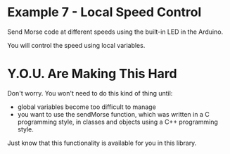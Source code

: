 # Example 7 - Local Speed Control

Send Morse code at different speeds using the built-in LED in the Arduino.

You will control the speed using local variables.

# Y.O.U. Are Making This Hard

Don't worry. You won't need to do this kind of thing until:

* global variables become too difficult to manage
* you want to use the sendMorse function, which was written in a C programming style, in classes and objects using a C++ programming style.

Just know that this functionality is available for you in this library.

